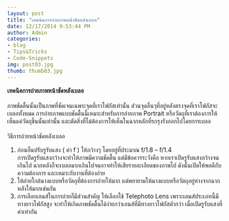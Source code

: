 ```yaml
---
layout: post
title: "เทคนิคการถ่ายภาพหน้าชัดหลังเบลอ"
date: 12/17/2014 9:53:44 PM 
author: Admin
categories:
- blog
- Tips&Tricks
- Code-Snippets
img: post03.jpg
thumb: thumb03.jpg
---
```


**เทคนิคการถ่ายภาพหน้าชัดหลังเบลอ** <br><br>
 	ภาพชัดตื้นนั้นเป็นภาพที่ชัดเจนเฉพาะจุดที่เราโฟกัสเท่านั้น ส่วนจุดอื่นๆที่อยู่หลังตรงจุดที่เราโฟกัสจะเบลอทั้งหมด การถ่ายภาพแบบชัดตื้นนี้เหมาะสำหรับการถ่ายภาพ Portrait หรือวัตถุที่เราต้องการให้เห็นแค่วัตถุชิ้นนั้นเท่านั้น และตัดสิ่งที่ไม่ต้องการให้เห็นในฉากหลักที่รกรุงรังออกไปโดยการเบลอ<br><br>
วิธีการถ่ายหน้าชัดหลังเบลอ<br>
1.	ก่อนอื่นปรับรูรับแสง ( ค่า f ) ให้กว้างๆ โดยอยู่ที่ประมาณ f/1.8 – f/1.4 <br>การเปิดรูรับแสงกว้างจะทำให้ภาพมีความชัดตื้น แต่มีข้อควรระวังคือ หากเราเปิดรูรับแสงกว้างจนเกินไป ฉากหลังก็จะเบลอมากเกินไปจนอาจทำให้เสียรายละเอียดของภาพไป ดังนั้นเปิดให้พอดีกับความต้องการ และเหมาะกับงานที่ต้องถ่าย<br>
2.	ให้ถ่ายใกล้นางแบบหรือวัตถุที่ต้องการถ่ายให้มาก แต่พยายามให้นางแบบหรือวัตถุอยู่ห่างจากฉากหลังให้มากเช่นกัน<br>
3.	การเลือกเลนส์ในการถ่ายก็มีส่วนสำคัญ ให้เลือกใช้ Telephoto Lens เพราะเลนส์ประเภทนี้มีทางยาวโฟกัสสูง จะทำให้เกิดภาพชัดตื้นได้ง่ายกว่าเลนส์ที่มีทางยาวโฟกัสต่ำกว่า  เมื่อเปิดรูรับแสงที่ค่าเท่ากัน
